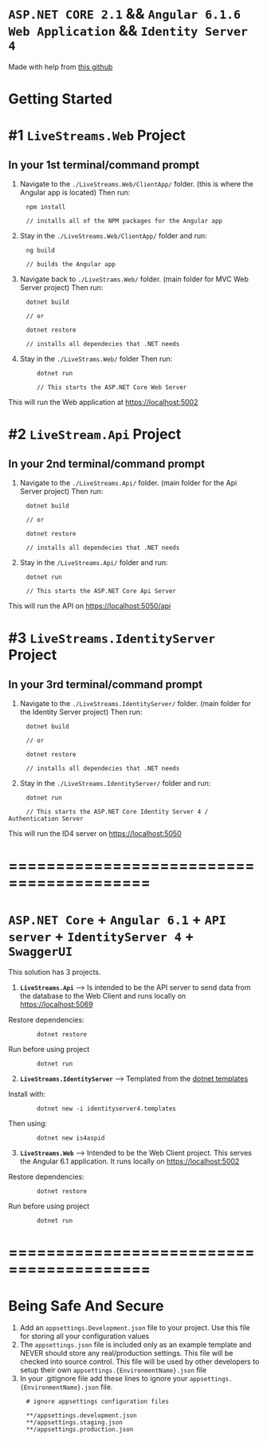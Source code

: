 # `ASP.NET CORE 2.1` && `Angular 6.1.6 Web Application` && `Identity Server 4`

Made with help from [this github](https://github.com/elanderson/Angular-Core-IdentityServer)

# Getting Started

# #1 `LiveStreams.Web` Project

## In your 1st terminal/command prompt

1.   Navigate to the `./LiveStreams.Web/ClientApp/` folder. (this is where the Angular app is located)
     Then run:

```
     npm install

     // installs all of the NPM packages for the Angular app
```

2.   Stay in the `./LiveStreams.Web/ClientApp/` folder and run:

```
     ng build

     // builds the Angular app
```

3.   Navigate back to `./LiveStrams.Web/` folder. (main folder for MVC Web Server project)
     Then run:

```
     dotnet build

     // or

     dotnet restore

     // installs all dependecies that .NET needs
```

4.   Stay in the `./LiveStrams.Web/` folder
     Then run:

```
        dotnet run

        // This starts the ASP.NET Core Web Server
```

This will run the Web application at [https://localhost:5002](https://localhost:5002)

# #2 `LiveStream.Api` Project

## In your 2nd terminal/command prompt

1.   Navigate to the `./LiveStreams.Api/` folder. (main folder for the Api Server project)
     Then run:

```
     dotnet build

     // or

     dotnet restore

     // installs all dependecies that .NET needs
```

2.   Stay in the `/LiveStreams.Api/` folder and run:

```
     dotnet run

     // This starts the ASP.NET Core Api Server
```

This will run the API on [https://localhost:5050/api](https://localhost:5050/api)

# #3 `LiveStreams.IdentityServer` Project

## In your 3rd terminal/command prompt

1.   Navigate to the `./LiveStreams.IdentityServer/` folder. (main folder for the Identity Server project)
     Then run:

```
     dotnet build

     // or

     dotnet restore

     // installs all dependecies that .NET needs
```

2.   Stay in the `./LiveStreams.IdentityServer/` folder and run:

```
     dotnet run

     // This starts the ASP.NET Core Identity Server 4 / Authentication Server
```

This will run the ID4 server on [https://localhost:5050](https://localhost:5050)

# =========================================

# `ASP.NET Core` + `Angular 6.1` + `API server` + `IdentityServer 4` + `SwaggerUI`

This solution has 3 projects.

1. **`LiveStreams.Api`** --> Is intended to be the API server to send data from the database to the Web Client and runs locally on [https://localhost:5069](https://localhost:5069)

Restore dependencies:

```
        dotnet restore
```

Run before using project

```
        dotnet run
```

2. **`LiveStreams.IdentityServer`** --> Templated from the [dotnet templates](https://github.com/IdentityServer/IdentityServer4.Templates)

Install with:

```
        dotnet new -i identityserver4.templates
```

Then using:

```
        dotnet new is4aspid
```

3. **`LiveStreams.Web`** --> Intended to be the Web Client project. This serves the Angular 6.1 application. It runs locally on [https://localhost:5002](https://localhost:5002)

Restore dependencies:

```
        dotnet restore
```

Run before using project

```
        dotnet run
```

# =========================================

# Being Safe And Secure

1.   Add an `appsettings.Development.json` file to your project. Use this file for storing all your configuration values
2.   The `appsettings.json` file is included only as an example template and NEVER should store any real/production settings. This file will be checked into source control. This file will be used by other developers to setup their own `appsettings.{EnvironmentName}.json` file
3.   In your .gitignore file add these lines to ignore your `appsettings.{EnvironmentName}.json` file.

```
     # ignore appsettings configuration files

     **/appsettings.development.json
     **/appsettings.staging.json
     **/appsettings.production.json
```
